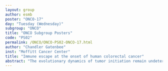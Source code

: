 ```yaml
---
layout: group
author: esmb
poster: "ONCO-17"
day: "Tuesday (Wednesday)"
subgroup: "ONCO"
title: "ONCO Subgroup Posters"
code: "PS02"
permalink: /ONCO/ONCO-PS02-ONCO-17.html
author: "Chandler Gatenbee"
inst: "Moffitt Cancer Center"
title: "Immune escape at the onset of human colorectal cancer"
abstract: "The evolutionary dynamics of tumor initiation remain undetermined, and the interplay between neoplastic cells and the immune system is hypothesized to be critical in transformation. Colorectal cancer (CRC) presents a unique opportunity to study the transition to malignancy as pre-cancers (adenomas) and early stage cancers are frequently detected and surgically removed. Here, we examine the role of the immune response in tumor initiation by studying tumor-immune eco-evolutionary dynamics from pre-cancer to carcinoma using a computational model, ecological analysis of digital pathology, and multi-region neoantigen prediction. Observed changes in antigenic intra-tumor heterogeneity (aITH), the tumor ecology, and spatial patterns of both cell associations and gene expression are consistent with simulations where immunogenic adenomas do not progress to CRC because they are under immune control. Conversely, adenomas that progress initially avoid detection through low immunogenicity, but gradually construct an immunosuppressive niche isolated from CD8+ cytotoxic T cells, thereby evading immune elimination and allowing for an increase in neoantigen burden. Both modeling and data indicate that immune blockade (e.g. PD-L1 expression) plays a secondary role to immune suppression in tumor initiation or progression. These results suggest that re-engineering the immunosuppressive niche may prove to be a most effective immunotherapy in CRC."
---
```

